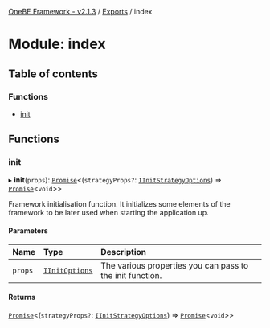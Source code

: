 [OneBE Framework - v2.1.3](../README.md) / [Exports](../modules.md) / index

# Module: index

## Table of contents

### Functions

- [init](index.md#init)

## Functions

### init

▸ **init**(`props`): [`Promise`]( https://developer.mozilla.org/en-US/docs/Web/JavaScript/Reference/Global_Objects/Promise )<(`strategyProps?`: [`IInitStrategyOptions`](../interfaces/Authentication_Passport.IInitStrategyOptions.md)) => [`Promise`]( https://developer.mozilla.org/en-US/docs/Web/JavaScript/Reference/Global_Objects/Promise )<`void`\>\>

Framework initialisation function. It initializes some elements of the framework
to be later used when starting the application up.

#### Parameters

| Name | Type | Description |
| :------ | :------ | :------ |
| `props` | [`IInitOptions`](../interfaces/custom.IInitOptions.md) | The various properties you can pass to the init function. |

#### Returns

[`Promise`]( https://developer.mozilla.org/en-US/docs/Web/JavaScript/Reference/Global_Objects/Promise )<(`strategyProps?`: [`IInitStrategyOptions`](../interfaces/Authentication_Passport.IInitStrategyOptions.md)) => [`Promise`]( https://developer.mozilla.org/en-US/docs/Web/JavaScript/Reference/Global_Objects/Promise )<`void`\>\>
